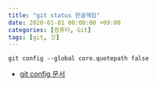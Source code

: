 ```yaml
---
title: "git status 한글깨짐"
date: 2020-01-01 00:00:00 +09:00
categories: [컴퓨터, Git]
tags: [git, 깃]
---
```


`git config --global core.quotepath false`

- [git config 문서](https://git-scm.com/docs/git-config)